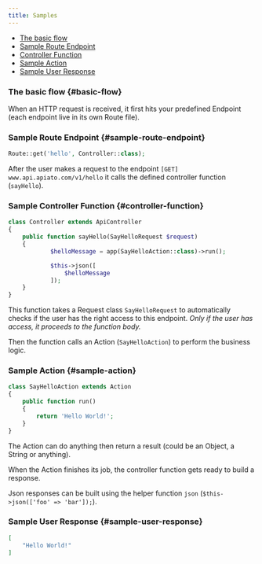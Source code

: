 ```yaml
---
title: Samples
---
```


* [The basic flow](#basic-flow)
* [Sample Route Endpoint](#sample-route-endpoint)
* [Controller Function](#controller-function)
* [Sample Action](#sample-action)
* [Sample User Response](#sample-user-response)


### The basic flow {#basic-flow}

When an HTTP request is received, it first hits your predefined Endpoint (each endpoint live in its own Route file).

### Sample Route Endpoint {#sample-route-endpoint}

```php
Route::get('hello', Controller::class);
```

After the user makes a request to the endpoint `[GET] www.api.apiato.com/v1/hello` it calls the defined controller 
function (`sayHello`).

### Sample Controller Function {#controller-function}

```php
class Controller extends ApiController
{
	public function sayHello(SayHelloRequest $request)
	{
            $helloMessage = app(SayHelloAction::class)->run();

            $this->json([
                $helloMessage
            ]);
	}
}
```

This function takes a Request class `SayHelloRequest` to automatically checks if the user has the right access to this 
endpoint. _Only if the user has access, it proceeds to the function body._

Then the function calls an Action (`SayHelloAction`) to perform the business logic.

### Sample Action {#sample-action}

```php
class SayHelloAction extends Action
{
	public function run()
	{
	    return 'Hello World!';
	}
}
```

The Action can do anything then return a result (could be an Object, a String or anything).

When the Action finishes its job, the controller function gets ready to build a response.

Json responses can be built using the helper function `json` (`$this->json(['foo' => 'bar']);`).

### Sample User Response {#sample-user-response}

```json
[
    "Hello World!"
]
```
